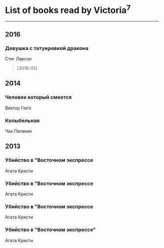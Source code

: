 # List of books read by Victoria<sup>7</sup>
---

## 2016

### Девушка с татуировкой дракона
Стиг Ларсон
> [2016-05] 



## 2014

### Человек который смеется
Виктор Гюго


### Колыбельная
Чак Паланик



## 2013

### Убийство в "Восточном экспрессе
Агата Кристи


### Убийство в "Восточном экспрессе
Агата Кристи


### Убийство в "Восточном экспрессе
Агата Кристи


### Убийство в "Восточном экспрессе"
Агата Кристи



